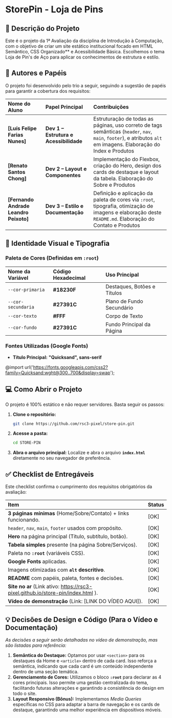 # StorePin - Loja de Pins

## 📌 Descrição do Projeto

Este é o projeto da 1ª Avaliação da disciplina de Introdução à Computação, com o objetivo de criar um site estático institucional focado em HTML Semântico, CSS Organizado** e Acessibilidade Básica. Escolhemos o tema Loja de Pin's de Aço para aplicar os conhecimentos de estrutura e estilo.

## 👥 Autores e Papéis

O projeto foi desenvolvido pelo trio a seguir, seguindo a sugestão de papéis para garantir a cobertura dos requisitos:

| Nome do Aluno | Papel Principal | Contribuições |
| :--- | :--- | :--- |
| **[Luís Felipe Farias Nunes]** | **Dev 1 – Estrutura e Acessibilidade** | Estruturação de todas as páginas, uso correto de tags semânticas (`header`, `nav`, `main`, `footer`), e atributos `alt` em imagens. Elaboração do Index e Produtos|
| **[Renato Santos Chong]** | **Dev 2 – Layout e Componentes** | Implementação do Flexbox, criação do Hero, design dos cards de destaque e layout da tabela. Elaboração do Sobre e Produtos|
| **[Fernando Andrade Leandro Peixoto]** | **Dev 3 – Estilo e Documentação** | Definição e aplicação da paleta de cores via `:root`, tipografia, otimização de imagens e elaboração deste `README.md`. Elaboração do Contato e Produtos|

## 🎨 Identidade Visual e Tipografia

### Paleta de Cores (Definidas em `:root`)

| Nome da Variável | Código Hexadecimal | Uso Principal |
| :--- | :--- | :--- |
| `--cor-primaria` | **#18230F** | Destaques, Botões e Títulos |
| `--cor-secundaria` | **#27391C** | Plano de Fundo Secundário |
| `--cor-texto` | **#FFF** | Corpo de Texto |
| `--cor-fundo` | **#27391C** | Fundo Principal da Página |

### Fontes Utilizadas (Google Fonts)

* **Título Principal:** **"Quicksand", sans-serif** 

@import url('https://fonts.googleapis.com/css2?family=Quicksand:wght@300..700&display=swap');

## 💻 Como Abrir o Projeto

O projeto é 100% estático e não requer servidores. Basta seguir os passos:

1.  **Clone o repositório:**
    ```bash
    git clone https://github.com/rsc3-pixel/store-pin.git
    ```
2.  **Acesse a pasta:**
    ```bash
    cd STORE-PIN
    ```
3.  **Abra o arquivo principal:**
    Localize e abra o arquivo **`index.html`** diretamente no seu navegador de preferência.

## ✅ Checklist de Entregáveis

Este checklist confirma o cumprimento dos requisitos obrigatórios da avaliação:

| Item | Status |
| :--- | :--- |
| **3 páginas mínimas** (Home/Sobre/Contato) + links funcionando. | [OK] |
| `header`, `nav`, `main`, `footer` usados com propósito. | [OK] |
| **Hero** na página principal (Título, subtítulo, botão). | [OK] |
| **Tabela simples** presente (na página Sobre/Serviços). | [OK] |
| Paleta no **`:root`** (variáveis CSS). | [OK] |
| **Google Fonts** aplicadas. | [OK] |
| Imagens otimizadas com **`alt` descritivo**. | [OK] |
| **README** com papéis, paleta, fontes e decisões. | [OK] |
| **Site no ar** (Link ativo: https://rsc3-pixel.github.io/store-pin/index.html ). | [OK] |
| **Vídeo de demonstração** (Link: [LINK DO VÍDEO AQUI]). | [OK] |

## 💡 Decisões de Design e Código (Para o Vídeo e Documentação)

*As decisões a seguir serão detalhadas no vídeo de demonstração, mas são listadas para referência:*

1.  **Semântica do Destaque:** Optamos por usar `<section>` para os destaques da Home e `<article>` dentro de cada card. Isso reforça a semântica, indicando que cada card é um conteúdo independente dentro de uma seção temática.
2.  **Gerenciamento de Cores:** Utilizamos o bloco **`:root`** para declarar as 4 cores principais. Isso permite uma gestão centralizada do tema, facilitando futuras alterações e garantindo a consistência do design em todo o site.
3.  **Layout Responsivo (Bônus):** Implementamos *Media Queries* específicas no CSS para adaptar a barra de navegação e os cards de destaque, garantindo uma melhor experiência em dispositivos móveis.
